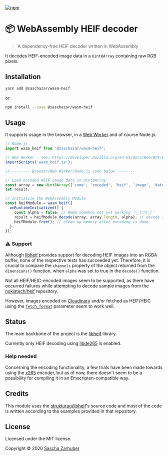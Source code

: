 [![npm](https://img.shields.io/npm/v/@saschazar/wasm-heif)](https://npmjs.org/package/@saschazar/wasm-heif)

# 📦 WebAssembly HEIF decoder

> A dependency-free HEIF decoder written in WebAssembly

It decodes HEIF-encoded image data in a `Uint8Array` containing raw RGB pixels.

## Installation

```bash
yarn add @saschazar/wasm-heif
```

or

```bash
npm install --save @saschazar/wasm-heif
```

## Usage

It supports usage in the browser, in a [Web Worker](https://developer.mozilla.org/en-US/docs/Web/API/Web_Workers_API) and of course Node.js.

```javascript
// Node.js
import wasm_heif from '@saschazar/wasm-heif';

// Web Worker - see: https://developer.mozilla.org/en-US/docs/Web/API/WorkerGlobalScope/importScripts
importScripts('wasm_heif.js');

// -------- Browser/Web Worker/Node.js code below --------

// Load encoded HEIF image data in Uint8Array
const array = new Uint8Array(['some', 'encoded', 'heif', 'image', 'data']);
let result;

// Initialize the WebAssembly Module
const heifModule = wasm_heif({
  onRuntimeInitialized() {
    const alpha = false; // RGBA somehow not yet working ¯\_(ツ)_/¯
    result = heifModule.decode(array, array.length, alpha); // decode image data and return a new Uint8Array
    heifModule.free(); // clean up memory after encoding is done
  },
});
```

### ⚠️ Support

Although [libheif](https://github.com/strukturag/libheif) provides support for decoding HEIF images into an RGBA buffer, none of the respective tests has succeeded yet. Therefore, it is crucial to compare the `channels` property of the object returned from the `dimensions()` function, when `alpha` was set to true in the `decode()` function.

Not all HEIF/HEIC-encoded images seem to be supported, as there have occurred failures while attempting to decode sample images from the [nokiatech/heif](https://github.com/nokiatech/heif/tree/gh-pages/content/images) repository.

However, images encoded on [Cloudinary](https://cloudinary.com) and/or fetched as HEIF/HEIC using the [`fetch_format`](https://cloudinary.com/documentation/image_transformation_reference#fetch_format_parameter) parameter seem to work well.

## Status

The main backbone of the project is the [libheif](https://github.com/strukturag/libheif) library.

Currently only HEIF decoding using [libde265](https://github.com/strukturag/libde265) is enabled.

### Help needed

Concerning the encoding functionality, a few trials have been made towards using the [x265](https://github.com/videolan/x265) encoder, but as of now, there doesn't seem to be a possibility for compiling it in an Emscripten-compatible way.

## Credits

This module uses the [strukturag/libheif](https://github.com/strukturag/libheif)'s source code and most of the code is written according to the examples provided in that repository.

## License

Licensed under the MIT license.

Copyright ©️ 2020 [Sascha Zarhuber](https://sascha.work)

